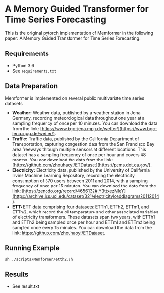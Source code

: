 # A Memory Guided Transformer for Time Series Forecasting

This is the original pytorch implementation of Memformer in the following paper: A Memory Guided Transformer for Time Series Forecasting.

## Requirements

- Python 3.6
- See `requirements.txt`

## Data Preparation

Memformer is implemented on several public multivariate time series datasets.

- **Weather:** Weather data, published by a weather station in Jena Germany, recording meteorological data throughout one year at a sampling frequency of once per 10 minutes. You can download the data from the link: [https://www.bgc-jena.mpg.de/wetter/](https://www.bgc-jena.mpg.de/wetter/).
- **Traffic:** Traffic data, published by the California Department of Transportation, capturing congestion data from the San Francisco Bay area freeways through multiple sensors at different locations. This dataset has a sampling frequency of once per hour and covers 48 months. You can download the data from the link: [https://github.com/zhouhaoyi/ETDataset](https://pems.dot.ca.gov/).
- **Electricity:** Electricity data, published by the University of California Irvine Machine Learning Repository, recording the electricity consumption of 370 users between 2011 and 2014, with a sampling frequency of once per 15 minutes. You can download the data from the link: [https://zenodo.org/record/4656132#.Y3ttxezMIeY](https://archive.ics.uci.edu/dataset/321/electricityloaddiagrams20112014).
- **ETT:** ETT data comprising four datasets: ETTh1, ETTh2, ETTm1, and ETTm2, which record the oil temperature and other associated variables of electricity transformers. These datasets span two years, with ETTh1 and ETTh2 being sampled once per hour and ETTm1 and ETTm2 being sampled once every 15 minutes. You can download the data from the link: https://github.com/zhouhaoyi/ETDataset.
  
## Running Example
	sh ./scripts/Memformer/etth2.sh

## Results
-  See result.txt
